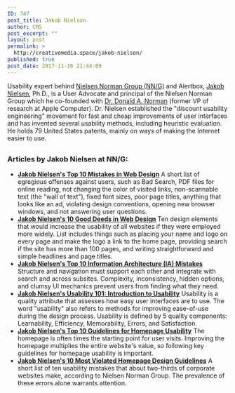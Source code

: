 ```yaml
---
ID: 747
post_title: Jakob Nielson
author: CMS
post_excerpt: ""
layout: post
permalink: >
  http://creativemedia.space/jakob-nielson/
published: true
post_date: 2017-11-16 21:44:09
---
```

Usability expert behind <a href="https://www.nngroup.com/">Nielsen Norman Group (NN/G)</a> and Alertbox, <a href="https://www.nngroup.com/people/jakob-nielsen/">Jakob Nielsen</a>, Ph.D., is a User Advocate and principal of the Nielsen Norman Group which he co-founded with <a href="https://www.nngroup.com/people/don-norman/">Dr. Donald A. Norman</a> (former VP of research at Apple Computer). Dr. Nielsen established the "discount usability engineering" movement for fast and cheap improvements of user interfaces and has invented several usability methods, including heuristic evaluation. He holds 79 United States patents, mainly on ways of making the Internet easier to use.
<div style="clear: both;">
<h2></h2>
</div>
<h3>Articles by Jakob Nielsen at NN/G:</h3>
<ul>
 	<li><a href="https://www.nngroup.com/articles/top-10-mistakes-web-design/"><strong>Jakob Nielsen's Top 10 Mistakes in Web Design</strong></a>
A short list of egregious offenses against users, such as Bad Search, PDF files for online reading, not changing the color of visited links, non-scannable text (the "wall of text"), fixed font sizes, poor page titles, anything that looks like an ad, violating design conventions, opening new browser windows, and not answering user questions.</li>
 	<li><a href="https://www.nngroup.com/articles/ten-good-deeds-in-web-design/"><strong>Jakob Nielsen's 10 Good Deeds in Web Design</strong></a>
Ten design elements that would increase the usability of all websites if they were employed more widely. List includes things such as placing your name and logo on every page and make the logo a link to the home page, providing search if the site has more than 100 pages, and writing straightforward and simple headlines and page titles.</li>
 	<li><a href="https://www.nngroup.com/articles/top-10-ia-mistakes/"><strong>Jakob Nielsen's Top 10 Information Architecture (IA) Mistakes</strong></a>
Structure and navigation must support each other and integrate with search and across subsites. Complexity, inconsistency, hidden options, and clumsy UI mechanics prevent users from finding what they need.</li>
 	<li><a href="https://www.nngroup.com/articles/usability-101-introduction-to-usability/"><strong>Jakob Nielsen's Usability 101: Introduction to Usability</strong></a>
Usability is a quality attribute that assesses how easy user interfaces are to use. The word "usability" also refers to methods for improving ease-of-use during the design process. Usability is defined by 5 quality components: Learnability, Efficiency, Memorability, Errors, and Satisfaction.</li>
 	<li><a href="https://www.nngroup.com/articles/top-ten-guidelines-for-homepage-usability/"><strong>Jakob Nielsen's Top 10 Guidelines for Homepage Usability</strong></a>
The homepage is often times the starting point for user visits. Improving the homepage multiplies the entire website's value, so following key guidelines for homepage usability is important.</li>
 	<li><a href="https://www.nngroup.com/articles/most-violated-homepage-guidelines/"><strong>Jakob Nielsen's 10 Most Violated Homepage Design Guidelines</strong></a>
A short list of ten usability mistakes that about two-thirds of corporate websites make, according to Nielsen Norman Group. The prevalence of these errors alone warrants attention.</li>
</ul>